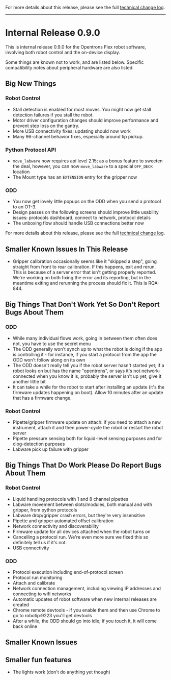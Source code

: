 For more details about this release, please see the full [technical change log][]. 

[technical change log]: https://github.com/Opentrons/opentrons/releases

---

# Internal Release 0.9.0

This is internal release 0.9.0 for the Opentrons Flex robot software, involving both robot control and the on-device display.

Some things are known not to work, and are listed below. Specific compatibility notes about peripheral hardware are also listed.

## Big New Things
### Robot Control
- Stall detection is enabled for most moves. You might now get stall detection failures if you stall the robot.
- Motor driver configuration changes should improve performance and prevent step loss on the gantry.
- More USB connectivity fixes; updating should now work
- Many 96-channel behavior fixes, especially around tip pickup.

### Python Protocol API
- ``move_labware`` now requires api level 2.15; as a bonus feature to sweeten the deal, however, you can now `move_labware` to a special `OFF_DECK` location
- The Mount type has an `EXTENSION` entry for the gripper now

### ODD
- You now get lovely little popups on the ODD when you send a protocol to an OT-3. 
- Design passes on the following screens should improve little usability issues: protocols dashboard, connect to network, protocol details
- The unboxing flow should handle USB connections better now

For more details about this release, please see the full [technical change log][]. 

## Smaller Known Issues In This Release
- Gripper calibration occasionally seems like it "skipped a step", going straight from front to rear calibration. If this happens, exit and rerun. This is because of a server error that isn't getting properly reported. We're working on both fixing the error and its reporting, but in the meantime exiting and rerunning the process should fix it. This is RQA-844.

## Big Things That Don't Work Yet So Don't Report Bugs About Them

### ODD
- While many individual flows work, going in between them often does not, you have to use the secret menu
- The ODD generally won't synch up to what the robot is doing if the app is controlling it - for instance, if you start a protocol from the app the ODD won't follow along on its own
- The ODD doesn't really tell you if the robot server hasn't started yet; if a robot looks on but has the name "opentrons", or says it's not network-connected when you know it is, probably the server isn't up yet, give it another little bit
- It can take a while for the robot to start after installing an update (it's the firmware updates happening on boot). Allow 10 minutes after an update that has a firmware change.

### Robot Control
- Pipette/gripper firmware update on attach: if you need to attach a new instrument, attach it and then power-cycle the robot or restart the robot server
- Pipette pressure sensing both for liquid-level sensing purposes and for clog-detection purposes
- Labware pick up failure with gripper

## Big Things That Do Work Please Do Report Bugs About Them
### Robot Control
- Liquid handling protocols with 1 and 8 channel pipettes
- Labware movement between slots/modules, both manual and with gripper, from python protocols
- Labware drop/gripper crash errors, but they're very insensitive
- Pipette and gripper automated offset calibration
- Network connectivity and discoverability
- Firmware update for all devices attached when the robot turns on
- Cancelling a protocol run. We're even more sure we fixed this so definitely tell us if it's not.
- USB connectivity

### ODD
- Protocol execution including end-of-protocol screen
- Protocol run monitoring
- Attach and calibrate
- Network connection management, including viewing IP addresses and connecting to wifi networks
- Automatic updates of robot software when new internal releases are created
- Chrome remote devtools - if you enable them and then use Chrome to go to robotip:9223 you'll get devtools
- After a while, the ODD should go into idle; if you touch it, it will come back online

## Smaller Known Issues

## Smaller fun features
- The lights work (don't do anything yet though)
